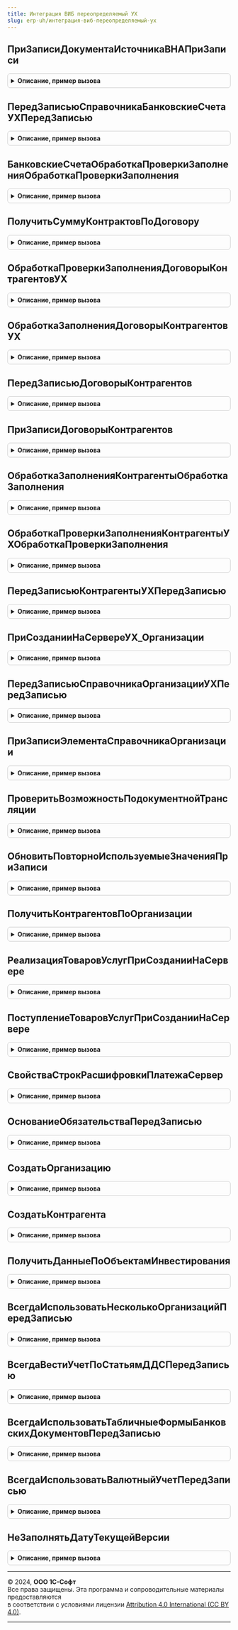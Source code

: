 ```yaml
---
title: Интеграция ВИБ переопределяемый УХ
slug: erp-uh/интеграция-виб-переопределяемый-ух
---
```



## ПриЗаписиДокументаИсточникаВНАПриЗаписи
<details style="margin: 1em 0; padding: 0.5em; border: 1px solid #ccc; border-radius: 6px;">

<summary style="font-weight: bold; cursor: pointer;">Описание, пример вызова</summary>

```bsl

Процедура ПриЗаписиДокументаИсточникаВНАПриЗаписи(Источник) Экспорт
```

Пример вызова
```bsl
ИнтеграцияВИБПереопределяемыйУХ.ПриЗаписиДокументаИсточникаВНАПриЗаписи(Источник) 
```
</details>

## ПередЗаписьюСправочникаБанковскиеСчетаУХПередЗаписью
<details style="margin: 1em 0; padding: 0.5em; border: 1px solid #ccc; border-radius: 6px;">

<summary style="font-weight: bold; cursor: pointer;">Описание, пример вызова</summary>

```bsl

Процедура ПередЗаписьюСправочникаБанковскиеСчетаУХПередЗаписью(Источник, Отказ) Экспорт
```

Пример вызова
```bsl
ИнтеграцияВИБПереопределяемыйУХ.ПередЗаписьюСправочникаБанковскиеСчетаУХПередЗаписью(Источник, Отказ) 
```
</details>

## БанковскиеСчетаОбработкаПроверкиЗаполненияОбработкаПроверкиЗаполнения
<details style="margin: 1em 0; padding: 0.5em; border: 1px solid #ccc; border-radius: 6px;">

<summary style="font-weight: bold; cursor: pointer;">Описание, пример вызова</summary>

```bsl

Процедура БанковскиеСчетаОбработкаПроверкиЗаполненияОбработкаПроверкиЗаполнения(Источник, Отказ, ПроверяемыеРеквизиты) Экспорт
```

Пример вызова
```bsl
ИнтеграцияВИБПереопределяемыйУХ.БанковскиеСчетаОбработкаПроверкиЗаполненияОбработкаПроверкиЗаполнения(Источник, Отказ, ПроверяемыеРеквизиты) 
```
</details>

## ПолучитьСуммуКонтрактовПоДоговору
<details style="margin: 1em 0; padding: 0.5em; border: 1px solid #ccc; border-radius: 6px;">

<summary style="font-weight: bold; cursor: pointer;">Описание, пример вызова</summary>

```bsl

// Функция возвращает сумму заключенных спецификаций по договору
//
// Параметры:
//  ДоговорСсылка	 - 	СправочникСсылка.ДоговорыКонтрагентов
// Возвращаемое значение:
// Число  - Сумма контрактов по договору.
Функция ПолучитьСуммуКонтрактовПоДоговору(ДоговорСсылка) Экспорт
```

Пример вызова
```bsl
Результат = ИнтеграцияВИБПереопределяемыйУХ.ПолучитьСуммуКонтрактовПоДоговору(ДоговорСсылка) 
```
</details>

## ОбработкаПроверкиЗаполненияДоговорыКонтрагентовУХ
<details style="margin: 1em 0; padding: 0.5em; border: 1px solid #ccc; border-radius: 6px;">

<summary style="font-weight: bold; cursor: pointer;">Описание, пример вызова</summary>

```bsl

Процедура ОбработкаПроверкиЗаполненияДоговорыКонтрагентовУХ(Источник, Отказ, МассивНепроверяемыхРеквизитов) Экспорт
```

Пример вызова
```bsl
ИнтеграцияВИБПереопределяемыйУХ.ОбработкаПроверкиЗаполненияДоговорыКонтрагентовУХ(Источник, Отказ, МассивНепроверяемыхРеквизитов) 
```
</details>

## ОбработкаЗаполненияДоговорыКонтрагентовУХ
<details style="margin: 1em 0; padding: 0.5em; border: 1px solid #ccc; border-radius: 6px;">

<summary style="font-weight: bold; cursor: pointer;">Описание, пример вызова</summary>

```bsl

Процедура ОбработкаЗаполненияДоговорыКонтрагентовУХ(Источник, ДанныеЗаполнения, СтандартнаяОбработка) Экспорт
```

Пример вызова
```bsl
ИнтеграцияВИБПереопределяемыйУХ.ОбработкаЗаполненияДоговорыКонтрагентовУХ(Источник, ДанныеЗаполнения, СтандартнаяОбработка) 
```
</details>

## ПередЗаписьюДоговорыКонтрагентов
<details style="margin: 1em 0; padding: 0.5em; border: 1px solid #ccc; border-radius: 6px;">

<summary style="font-weight: bold; cursor: pointer;">Описание, пример вызова</summary>

```bsl

Процедура ПередЗаписьюДоговорыКонтрагентов(Источник, Отказ) Экспорт
```

Пример вызова
```bsl
ИнтеграцияВИБПереопределяемыйУХ.ПередЗаписьюДоговорыКонтрагентов(Источник, Отказ) 
```
</details>

## ПриЗаписиДоговорыКонтрагентов
<details style="margin: 1em 0; padding: 0.5em; border: 1px solid #ccc; border-radius: 6px;">

<summary style="font-weight: bold; cursor: pointer;">Описание, пример вызова</summary>

```bsl

Процедура ПриЗаписиДоговорыКонтрагентов(Источник, Отказ) Экспорт
```

Пример вызова
```bsl
ИнтеграцияВИБПереопределяемыйУХ.ПриЗаписиДоговорыКонтрагентов(Источник, Отказ) 
```
</details>

## ОбработкаЗаполненияКонтрагентыОбработкаЗаполнения
<details style="margin: 1em 0; padding: 0.5em; border: 1px solid #ccc; border-radius: 6px;">

<summary style="font-weight: bold; cursor: pointer;">Описание, пример вызова</summary>

```bsl

Процедура ОбработкаЗаполненияКонтрагентыОбработкаЗаполнения(Источник, ДанныеЗаполнения, ТекстЗаполнения, СтандартнаяОбработка) Экспорт
```

Пример вызова
```bsl
ИнтеграцияВИБПереопределяемыйУХ.ОбработкаЗаполненияКонтрагентыОбработкаЗаполнения(Источник, ДанныеЗаполнения, ТекстЗаполнения, СтандартнаяОбработка) 
```
</details>

## ОбработкаПроверкиЗаполненияКонтрагентыУХОбработкаПроверкиЗаполнения
<details style="margin: 1em 0; padding: 0.5em; border: 1px solid #ccc; border-radius: 6px;">

<summary style="font-weight: bold; cursor: pointer;">Описание, пример вызова</summary>

```bsl

Процедура ОбработкаПроверкиЗаполненияКонтрагентыУХОбработкаПроверкиЗаполнения(Источник, Отказ, ПроверяемыеРеквизиты) Экспорт
```

Пример вызова
```bsl
ИнтеграцияВИБПереопределяемыйУХ.ОбработкаПроверкиЗаполненияКонтрагентыУХОбработкаПроверкиЗаполнения(Источник, Отказ, ПроверяемыеРеквизиты) 
```
</details>

## ПередЗаписьюКонтрагентыУХПередЗаписью
<details style="margin: 1em 0; padding: 0.5em; border: 1px solid #ccc; border-radius: 6px;">

<summary style="font-weight: bold; cursor: pointer;">Описание, пример вызова</summary>

```bsl

Процедура ПередЗаписьюКонтрагентыУХПередЗаписью(Источник, Отказ) Экспорт
```

Пример вызова
```bsl
ИнтеграцияВИБПереопределяемыйУХ.ПередЗаписьюКонтрагентыУХПередЗаписью(Источник, Отказ) 
```
</details>

## ПриСозданииНаСервереУХ_Организации
<details style="margin: 1em 0; padding: 0.5em; border: 1px solid #ccc; border-radius: 6px;">

<summary style="font-weight: bold; cursor: pointer;">Описание, пример вызова</summary>

```bsl

Процедура ПриСозданииНаСервереУХ_Организации(Форма, Отказ, СтандартнаяОбработка) Экспорт
```

Пример вызова
```bsl
ИнтеграцияВИБПереопределяемыйУХ.ПриСозданииНаСервереУХ_Организации(Форма, Отказ, СтандартнаяОбработка) 
```
</details>

## ПередЗаписьюСправочникаОрганизацииУХПередЗаписью
<details style="margin: 1em 0; padding: 0.5em; border: 1px solid #ccc; border-radius: 6px;">

<summary style="font-weight: bold; cursor: pointer;">Описание, пример вызова</summary>

```bsl

Процедура ПередЗаписьюСправочникаОрганизацииУХПередЗаписью(Источник, Отказ) Экспорт
```

Пример вызова
```bsl
ИнтеграцияВИБПереопределяемыйУХ.ПередЗаписьюСправочникаОрганизацииУХПередЗаписью(Источник, Отказ) 
```
</details>

## ПриЗаписиЭлементаСправочникаОрганизации
<details style="margin: 1em 0; padding: 0.5em; border: 1px solid #ccc; border-radius: 6px;">

<summary style="font-weight: bold; cursor: pointer;">Описание, пример вызова</summary>

```bsl

Процедура ПриЗаписиЭлементаСправочникаОрганизации(Источник, Отказ) Экспорт
```

Пример вызова
```bsl
ИнтеграцияВИБПереопределяемыйУХ.ПриЗаписиЭлементаСправочникаОрганизации(Источник, Отказ) 
```
</details>

## ПроверитьВозможностьПодокументнойТрансляции
<details style="margin: 1em 0; padding: 0.5em; border: 1px solid #ccc; border-radius: 6px;">

<summary style="font-weight: bold; cursor: pointer;">Описание, пример вызова</summary>

```bsl

Процедура ПроверитьВозможностьПодокументнойТрансляции() Экспорт
```

Пример вызова
```bsl
ИнтеграцияВИБПереопределяемыйУХ.ПроверитьВозможностьПодокументнойТрансляции() 
```
</details>

## ОбновитьПовторноИспользуемыеЗначенияПриЗаписи
<details style="margin: 1em 0; padding: 0.5em; border: 1px solid #ccc; border-radius: 6px;">

<summary style="font-weight: bold; cursor: pointer;">Описание, пример вызова</summary>

```bsl

Процедура ОбновитьПовторноИспользуемыеЗначенияПриЗаписи(Источник, Отказ) Экспорт
```

Пример вызова
```bsl
ИнтеграцияВИБПереопределяемыйУХ.ОбновитьПовторноИспользуемыеЗначенияПриЗаписи(Источник, Отказ) 
```
</details>

## ПолучитьКонтрагентовПоОрганизации
<details style="margin: 1em 0; padding: 0.5em; border: 1px solid #ccc; border-radius: 6px;">

<summary style="font-weight: bold; cursor: pointer;">Описание, пример вызова</summary>

```bsl

Функция ПолучитьКонтрагентовПоОрганизации(ОрганизацияИсточник) Экспорт
```

Пример вызова
```bsl
Результат = ИнтеграцияВИБПереопределяемыйУХ.ПолучитьКонтрагентовПоОрганизации(ОрганизацияИсточник) 
```
</details>

## РеализацияТоваровУслугПриСозданииНаСервере
<details style="margin: 1em 0; padding: 0.5em; border: 1px solid #ccc; border-radius: 6px;">

<summary style="font-weight: bold; cursor: pointer;">Описание, пример вызова</summary>

```bsl

Процедура РеализацияТоваровУслугПриСозданииНаСервере(Форма, Отказ, СтандартнаяОбработка) Экспорт
```

Пример вызова
```bsl
ИнтеграцияВИБПереопределяемыйУХ.РеализацияТоваровУслугПриСозданииНаСервере(Форма, Отказ, СтандартнаяОбработка) 
```
</details>

## ПоступлениеТоваровУслугПриСозданииНаСервере
<details style="margin: 1em 0; padding: 0.5em; border: 1px solid #ccc; border-radius: 6px;">

<summary style="font-weight: bold; cursor: pointer;">Описание, пример вызова</summary>

```bsl

Процедура ПоступлениеТоваровУслугПриСозданииНаСервере(Форма, Отказ, СтандартнаяОбработка) Экспорт
```

Пример вызова
```bsl
ИнтеграцияВИБПереопределяемыйУХ.ПоступлениеТоваровУслугПриСозданииНаСервере(Форма, Отказ, СтандартнаяОбработка) 
```
</details>

## СвойстваСтрокРасшифровкиПлатежаСервер
<details style="margin: 1em 0; padding: 0.5em; border: 1px solid #ccc; border-radius: 6px;">

<summary style="font-weight: bold; cursor: pointer;">Описание, пример вызова</summary>

```bsl

Процедура СвойстваСтрокРасшифровкиПлатежаСервер(СвойстваПлатежа, Знач ПараметрыПлатежа, Знач ПолучатьДоговор) Экспорт
```

Пример вызова
```bsl
ИнтеграцияВИБПереопределяемыйУХ.СвойстваСтрокРасшифровкиПлатежаСервер(СвойстваПлатежа, ПараметрыПлатежа, ПолучатьДоговор) 
```
</details>

## ОснованиеОбязательстваПередЗаписью
<details style="margin: 1em 0; padding: 0.5em; border: 1px solid #ccc; border-radius: 6px;">

<summary style="font-weight: bold; cursor: pointer;">Описание, пример вызова</summary>

```bsl

Процедура ОснованиеОбязательстваПередЗаписью(Источник, Отказ, РежимЗаписи, РежимПроведения) Экспорт
```

Пример вызова
```bsl
ИнтеграцияВИБПереопределяемыйУХ.ОснованиеОбязательстваПередЗаписью(Источник, Отказ, РежимЗаписи, РежимПроведения) 
```
</details>

## СоздатьОрганизацию
<details style="margin: 1em 0; padding: 0.5em; border: 1px solid #ccc; border-radius: 6px;">

<summary style="font-weight: bold; cursor: pointer;">Описание, пример вызова</summary>

```bsl

Функция СоздатьОрганизацию(Источник, ПоИНН = Ложь, ДопРеквизиты = Неопределено, ТекстОписанияОшибки = Неопределено) Экспорт
```

Пример вызова
```bsl
Результат = ИнтеграцияВИБПереопределяемыйУХ.СоздатьОрганизацию(Источник, ПоИНН, ДопРеквизиты, ТекстОписанияОшибки);
```
</details>

## СоздатьКонтрагента
<details style="margin: 1em 0; padding: 0.5em; border: 1px solid #ccc; border-radius: 6px;">

<summary style="font-weight: bold; cursor: pointer;">Описание, пример вызова</summary>

```bsl

Функция СоздатьКонтрагента(Источник, ПоИНН = Ложь, ДопРеквизиты = Неопределено, ТекстОписанияОшибки = Неопределено) Экспорт
```

Пример вызова
```bsl
Результат = ИнтеграцияВИБПереопределяемыйУХ.СоздатьКонтрагента(Источник, ПоИНН, ДопРеквизиты, ТекстОписанияОшибки);
```
</details>

## ПолучитьДанныеПоОбъектамИнвестирования
<details style="margin: 1em 0; padding: 0.5em; border: 1px solid #ccc; border-radius: 6px;">

<summary style="font-weight: bold; cursor: pointer;">Описание, пример вызова</summary>

```bsl

Функция ПолучитьДанныеПоОбъектамИнвестирования(ИННУчредителя) Экспорт
```

Пример вызова
```bsl
Результат = ИнтеграцияВИБПереопределяемыйУХ.ПолучитьДанныеПоОбъектамИнвестирования(ИННУчредителя) 
```
</details>

## ВсегдаИспользоватьНесколькоОрганизацийПередЗаписью
<details style="margin: 1em 0; padding: 0.5em; border: 1px solid #ccc; border-radius: 6px;">

<summary style="font-weight: bold; cursor: pointer;">Описание, пример вызова</summary>

```bsl

Процедура ВсегдаИспользоватьНесколькоОрганизацийПередЗаписью(Источник, Отказ) Экспорт
```

Пример вызова
```bsl
ИнтеграцияВИБПереопределяемыйУХ.ВсегдаИспользоватьНесколькоОрганизацийПередЗаписью(Источник, Отказ) 
```
</details>

## ВсегдаВестиУчетПоСтатьямДДСПередЗаписью
<details style="margin: 1em 0; padding: 0.5em; border: 1px solid #ccc; border-radius: 6px;">

<summary style="font-weight: bold; cursor: pointer;">Описание, пример вызова</summary>

```bsl

Процедура ВсегдаВестиУчетПоСтатьямДДСПередЗаписью(Источник, Отказ) Экспорт
```

Пример вызова
```bsl
ИнтеграцияВИБПереопределяемыйУХ.ВсегдаВестиУчетПоСтатьямДДСПередЗаписью(Источник, Отказ) 
```
</details>

## ВсегдаИспользоватьТабличныеФормыБанковскихДокументовПередЗаписью
<details style="margin: 1em 0; padding: 0.5em; border: 1px solid #ccc; border-radius: 6px;">

<summary style="font-weight: bold; cursor: pointer;">Описание, пример вызова</summary>

```bsl

Процедура ВсегдаИспользоватьТабличныеФормыБанковскихДокументовПередЗаписью(Источник, Отказ) Экспорт
```

Пример вызова
```bsl
ИнтеграцияВИБПереопределяемыйУХ.ВсегдаИспользоватьТабличныеФормыБанковскихДокументовПередЗаписью(Источник, Отказ) 
```
</details>

## ВсегдаИспользоватьВалютныйУчетПередЗаписью
<details style="margin: 1em 0; padding: 0.5em; border: 1px solid #ccc; border-radius: 6px;">

<summary style="font-weight: bold; cursor: pointer;">Описание, пример вызова</summary>

```bsl

Процедура ВсегдаИспользоватьВалютныйУчетПередЗаписью(Источник, Отказ) Экспорт
```

Пример вызова
```bsl
ИнтеграцияВИБПереопределяемыйУХ.ВсегдаИспользоватьВалютныйУчетПередЗаписью(Источник, Отказ) 
```
</details>

## НеЗаполнятьДатуТекущейВерсии
<details style="margin: 1em 0; padding: 0.5em; border: 1px solid #ccc; border-radius: 6px;">

<summary style="font-weight: bold; cursor: pointer;">Описание, пример вызова</summary>

```bsl

Процедура НеЗаполнятьДатуТекущейВерсии(Источник, Отказ) Экспорт
```

Пример вызова
```bsl
ИнтеграцияВИБПереопределяемыйУХ.НеЗаполнятьДатуТекущейВерсии(Источник, Отказ) 
```
</details>

---

© 2024, **ООО 1С-Софт**  
Все права защищены. Эта программа и сопроводительные материалы предоставляются  
в соответствии с условиями лицензии [Attribution 4.0 International (CC BY 4.0)](https://creativecommons.org/licenses/by/4.0/legalcode).

---
